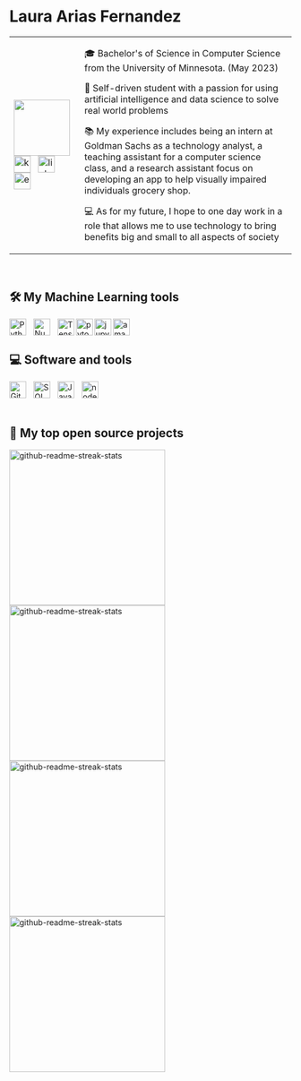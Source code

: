 
# Laura Arias Fernandez
 [//]: <> (REFERENCES https://github.com/DenverCoder1/DenverCoder1/blob/main/README.md)

<table border-collapse="collapse">
<tr>
  <td width="25%" text-align="center">
    <img display="block" width="100" height="100" src="https://media.giphy.com/media/na5kHvSAGyR30kVXqZ/giphy.gif">  
    <br>
    <a href="https://www.kaggle.com/lauraariasfernndez">
            <img align="left"alt="kaggle" title="Visit my Kaggle"  width="30px" style="padding-right:10px;" src="https://cdn.jsdelivr.net/gh/devicons/devicon/icons/kaggle/kaggle-original.svg" /></a>
    <a href="https://www.linkedin.com/in/laura-arias-fernandez-61b121191/">
            <img align="left" alt="linkedin" title="My linkedin"  width="30px" style="padding-right:10px;" src="https://cdn.jsdelivr.net/gh/devicons/devicon/icons/linkedin/linkedin-original.svg" /></a>
    <a href="mailto:larfer2001@gmail.com">
            <img align="left"  alt="email" title="Email me"  width="30px" style="padding-right:10px;" src="https://upload.wikimedia.org/wikipedia/commons/thumb/7/7e/Gmail_icon_%282020%29.svg/768px-Gmail_icon_%282020%29.svg.png?20201210105308" /></a>
  </td>

  <td width="75%">
    <div>
    <p>🎓 Bachelor's of Science in Computer Science from the University of Minnesota. (May 2023)</p>
    <p>🌇 Self-driven student with a passion for using artificial intelligence and data science to solve real world problems</p>
    <p>📚 My experience includes being an intern at Goldman Sachs as a technology analyst, a teaching assistant for a computer science class, and a research assistant focus on developing an app to help visually impaired individuals grocery shop. </p>
    <p>💻 As for my future, I hope to one day work in a role that allows me to use technology to bring benefits big and small to all aspects of society</p>
    </div>
  </td>
</tr>
</table>

<br>

## 🛠️ My Machine Learning tools 
 [//]: <> (ICONS https://devicon.dev/)

<img align="left" alt="Python" width="30px" style="padding-right:10px;" src="https://cdn.jsdelivr.net/gh/devicons/devicon/icons/python/python-plain.svg" />

<img align="left" alt="Numpy" width="30px" style="padding-right:10px;" src="https://cdn.jsdelivr.net/gh/devicons/devicon/icons/numpy/numpy-original-wordmark.svg" />


<img align="left" alt="Tensorflow" width="30px" src="https://cdn.jsdelivr.net/gh/devicons/devicon/icons/tensorflow/tensorflow-original.svg" />

<img align="left" alt="pytorch" width="30px" src="https://cdn.jsdelivr.net/gh/devicons/devicon/icons/pytorch/pytorch-original.svg" />

<img align="left" alt="jupyterNotebook" width="30px" src="https://cdn.jsdelivr.net/gh/devicons/devicon/icons/jupyter/jupyter-original-wordmark.svg" />

<img alt="amazonWebService" width="30px" src="https://cdn.jsdelivr.net/gh/devicons/devicon/icons/amazonwebservices/amazonwebservices-plain-wordmark.svg" />

<br>

## 💻 Software and tools
<img align="left" alt="Git" width="30px" style="padding-right:10px;" src="https://cdn.jsdelivr.net/gh/devicons/devicon/icons/git/git-original.svg" />

<img align="left" alt="SQL" width="30px" style="padding-right:10px;" src="https://cdn.jsdelivr.net/gh/devicons/devicon/icons/mysql/mysql-original.svg" />

<img align="left" alt="JavaScript" width="30px" style="padding-right:10px;" src="https://cdn.jsdelivr.net/gh/devicons/devicon/icons/javascript/javascript-plain.svg" />

<img align="left" alt="nodeJS" width="30px" src="https://cdn.jsdelivr.net/gh/devicons/devicon/icons/nodejs/nodejs-original.svg" />

<br>
<br>
<br>

## 📘 My top open source projects
<p align="left">
<a href="https://github.com/lauraAriasFdez/barcodeDetector"><img width="278" src="https://github-readme-stats.vercel.app/api/pin/?username=lauraAriasFdez&repo=barcodeDetector&theme=react&bg_color=1F222E&title_color=F85D7F&hide_border=true&icon_color=F8D866&show_icons=false" alt="github-readme-streak-stats"></a>
<a href="https://github.com/lauraAriasFdez/k-means-img-clustering"><img width="278" src="https://github-readme-stats.vercel.app/api/pin/?username=lauraAriasFdez&repo=k-means-img-clustering&theme=react&bg_color=1F222E&title_color=F85D7F&hide_border=true&icon_color=F8D866&show_icons=false" alt="github-readme-streak-stats"></a>
<a href="https://github.com/lauraAriasFdez/Ciphers"><img width="278" src="https://github-readme-stats.vercel.app/api/pin/?username=lauraAriasFdez&repo=Ciphers&theme=react&bg_color=1F222E&title_color=F85D7F&hide_border=true&icon_color=F8D866&show_icons=false" alt="github-readme-streak-stats"></a>
<a href="https://github.com/lauraAriasFdez/SentimentAnalysis"><img width="278" src="https://github-readme-stats.vercel.app/api/pin/?username=lauraAriasFdez&repo=SentimentAnalysis&theme=react&bg_color=1F222E&title_color=F85D7F&hide_border=true&icon_color=F8D866&show_icons=false" alt="github-readme-streak-stats"></a>
</p>



